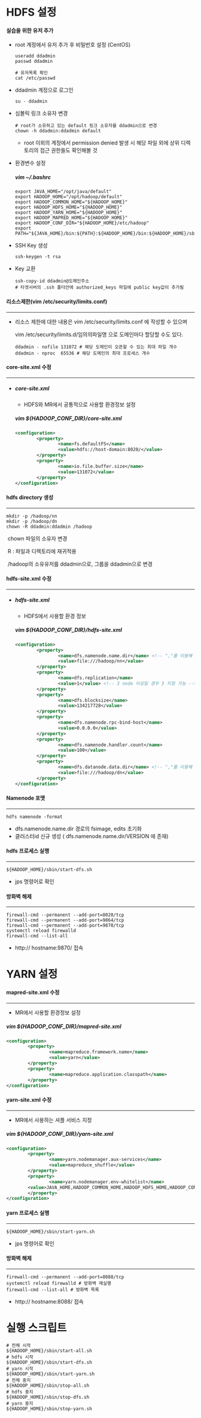 # HDFS 설정

#### 실습을 위한 유저 추가

- root 계정에서 유저 추가 후 비밀번호 설정 (CentOS)

  ```shell
  useradd ddadmin
  passwd ddadmin
  
  # 유저목록 확인
  cat /etc/passwd
  ```

- ddadmin 계정으로 로그인

  ```shell
  su - ddadmin
  ```

- 심볼릭 링크 소유자 변경

  ```shell
  # root가 소유하고 있는 default 링크 소유자를 ddadmin으로 변경
  chown -h ddadmin:ddadmin default
  ```

  - root 이외의 계정에서 permission denied 발생 시 해당 파일 외에 상위 디렉토리의 접근 권한들도 확인해볼 것 

- 환경변수 설정

  ##### vim ~/.bashrc

  ```shell
  export JAVA_HOME="/opt/java/default"
  export HADOOP_HOME="/opt/hadoop/default"
  export HADOOP_COMMON_HOME="${HADOOP_HOME}"
  export HADOOP_HDFS_HOME="${HADOOP_HOME}"
  export HADOOP_YARN_HOME="${HADOOP_HOME}"
  export HADOOP_MAPRED_HOME="${HADOOP_HOME}"
  export HADOOP_CONF_DIR="${HADOOP_HOME}/etc/hadoop"
  export PATH="${JAVA_HOME}/bin:${PATH}:${HADOOP_HOME}/bin:${HADOOP_HOME}/sbin"
  ```

- SSH Key 생성

  ```
  ssh-keygen -t rsa
  ```

- Key 교환

  ```shell
  ssh-copy-id ddadmin@도메인주소
  # 타겟서버의 .ssh 폴더안에 authorized_keys 파일에 public key값이 추가됨
  ```

  

#### 리소스제한(vim /etc/security/limits.conf)

------

- 리소스 제한에 대한 내용은 vim /etc/security/limits.conf 에 작성할 수 있으며

  vim /etc/security/limits.d/임의의파일명 으로 도메인마다 할당할 수도 있다.

  ```shell
  ddadmin - nofile 131072 # 해당 도메인이 오픈할 수 있는 최대 파일 개수
  ddadmin - nproc  65536 # 해당 도메인의 최대 프로세스 개수
  ```

  

#### core-site.xml 수정

------

- ##### core-site.xml

  - HDFS와 MR에서 공통적으로 사용할 환경정보 설정

  ##### vim ${HADOOP_CONF_DIR}/core-site.xml

  ```xml
  <configuration>
          <property>
                  <name>fs.defaultFS</name>
                  <value>hdfs://host-domain:8020/</value>
          </property>
          <property>
                  <name>io.file.buffer.size</name>
                  <value>131072</value>
          </property>
  </configuration>
  ```

  

#### hdfs directory 생성

------

```shell
mkdir -p /hadoop/nn
mkdir -p /hadoop/dn
chown -R ddadmin:ddadmin /hadoop
```

​	chown 파일의 소유자 변경

​	R : 파일과 디렉토리에 재귀적용

​	/hadoop의 소유유저를 ddadmin으로, 그룹을 ddadmin으로 변경



#### hdfs-site.xml 수정

------

- ##### hdfs-site.xml

  - HDFS에서 사용할 환경 정보

  ##### vim ${HADOOP_CONF_DIR}/hdfs-site.xml

  ```xml
  <configuration>
          <property>
                  <name>dfs.namenode.name.dir</name> <!-- ","를 이용해 여러개 지정 가능 -->
                  <value>file:///hadoop/nn</value>
          </property>
          <property>
                  <name>dfs.replication</name> 
                  <value>1</value> <!-- 3 node 이상일 경우 3 지정 가능 -->
          </property>
          <property>
                  <name>dfs.blocksize</name>
                  <value>134217728</value> 
          </property>
          <property>
                  <name>dfs.namenode.rpc-bind-host</name>
                  <value>0.0.0.0</value>
          </property>
          <property>
                  <name>dfs.namenode.handler.count</name>
                  <value>100</value>
          </property>
          <property>
                  <name>dfs.datanode.data.dir</name> <!-- ","를 이용해 여러개 지정 가능 -->
                  <value>file:///hadoop/dn</value> 
          </property>
  </configuration>
  ```



#### Namenode 포맷

------

```shell
hdfs namenode -format
```

- dfs.namenode.name.dir 경로의 fsimage, edits 초기화
- 클러스터id 신규 생성 ( dfs.namenode.name.dir/VERSION 에 존재)



#### hdfs 프로세스 실행

------

```shell
${HADOOP_HOME}/sbin/start-dfs.sh
```

- jps 명령어로 확인



#### 방화벽 해제

------

```shell
firewall-cmd --permanent --add-port=8020/tcp
firewall-cmd --permanent --add-port=9864/tcp
firewall-cmd --permanent --add-port=9870/tcp
systemctl reload firewalld
firewall-cmd --list-all
```

- http:// hostname:9870/ 접속



# YARN 설정

#### mapred-site.xml 수정

------

- MR에서 사용할 환경정보 설정

##### vim ${HADOOP_CONF_DIR}/mapred-site.xml

```xml
<configuration>
        <property>
                <name>mapreduce.framework.name</name>
                <value>yarn</value>
        </property>
        <property>
                <name>mapreduce.application.classpath</name>               		   <value>$HADOOP_MAPRED_HOME/share/hadoop/mapreduce/*:$HADOOP_MAPRED_HOME/share/hadoop/mapreduce/lib/*</value>
        </property>
</configuration>
```



#### yarn-site.xml 수정

------

- MR에서 사용하는 셔플 서비스 지정

##### vim ${HADOOP_CONF_DIR}/yarn-site.xml

```xml
<configuration>
        <property>
                <name>yarn.nodemanager.aux-services</name>
                <value>mapreduce_shuffle</value>
        </property>
        <property>
                <name>yarn.nodemanager.env-whitelist</name>
        <value>JAVA_HOME,HADOOP_COMMON_HOME,HADOOP_HDFS_HOME,HADOOP_CONF_DIR,CLASSPATH_PREPEND_DISTCACHE,HADOOP_YARN_HOME,HADOOP_MAPRED_HOME</value>
        </property>
</configuration>
```



#### yarn 프로세스 실행

------

```shell
${HADOOP_HOME}/sbin/start-yarn.sh
```

- jps 명령어로 확인



#### 방화벽 해제

------

```shell
firewall-cmd --permanent --add-port=8088/tcp
systemctl reload firewalld # 방화벽 재실행
firewall-cmd --list-all # 방화벽 목록 
```

- http:// hostname:8088/ 접속



# 실행 스크립트

```shell
# 전체 시작
${HADOOP_HOME}/sbin/start-all.sh
# hdfs 시작
${HADOOP_HOME}/sbin/start-dfs.sh
# yarn 시작
${HADOOP_HOME}/sbin/start-yarn.sh
# 전체 중지
${HADOOP_HOME}/sbin/stop-all.sh
# hdfs 중지
${HADOOP_HOME}/sbin/stop-dfs.sh
# yarn 중지
${HADOOP_HOME}/sbin/stop-yarn.sh
```

